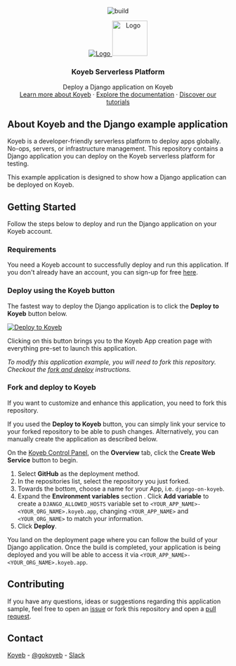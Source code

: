 <div align="center">

![build](https://github.com/bitsnaps/example-django-koyeb/actions/workflows/django-test.yml/badge.svg)


  <a href="https://gitpod.io/from-referrer/">
    <img src="https://gitpod.io/button/open-in-gitpod.svg" alt="Logo" width="auto">
  </a>

  <a href="https://koyeb.com">
    <img src="https://www.koyeb.com/static/images/icons/koyeb.svg" alt="Logo" width="80" height="80">
  </a>
  <h3 align="center">Koyeb Serverless Platform</h3>
  <p align="center">
    Deploy a Django application on Koyeb
    <br />
    <a href="https://koyeb.com">Learn more about Koyeb</a>
    ·
    <a href="https://koyeb.com/docs">Explore the documentation</a>
    ·
    <a href="https://koyeb.com/tutorials">Discover our tutorials</a>
  </p>
</div>


## About Koyeb and the Django example application

Koyeb is a developer-friendly serverless platform to deploy apps globally. No-ops, servers, or infrastructure management.
This repository contains a Django application you can deploy on the Koyeb serverless platform for testing.

This example application is designed to show how a Django application can be deployed on Koyeb.

## Getting Started

Follow the steps below to deploy and run the Django application on your Koyeb account.

### Requirements

You need a Koyeb account to successfully deploy and run this application. If you don't already have an account, you can sign-up for free [here](https://app.koyeb.com/auth/signup).

### Deploy using the Koyeb button

The fastest way to deploy the Django application is to click the **Deploy to Koyeb** button below.

[![Deploy to Koyeb](https://www.koyeb.com/static/images/deploy/button.svg)](https://app.koyeb.com/deploy?type=git&repository=github.com/koyeb/example-django&branch=main&name=django-on-koyeb&env[PORT]=8000&env[DJANGO_ALLOWED_HOSTS]=.koyeb.app&ports=8000;http;/)

Clicking on this button brings you to the Koyeb App creation page with everything pre-set to launch this application.

_To modify this application example, you will need to fork this repository. Checkout the [fork and deploy](#fork-and-deploy-to-koyeb) instructions._

### Fork and deploy to Koyeb

If you want to customize and enhance this application, you need to fork this repository.

If you used the **Deploy to Koyeb** button, you can simply link your service to your forked repository to be able to push changes.
Alternatively, you can manually create the application as described below.

On the [Koyeb Control Panel](https://app.koyeb.com/), on the **Overview** tab, click the **Create Web Service** button to begin.

1. Select **GitHub** as the deployment method.
2. In the repositories list, select the repository you just forked.
3. Towards the bottom, choose a name for your App, i.e. `django-on-koyeb`.
4. Expand the **Environment variables** section .  Click **Add variable** to create a `DJANGO_ALLOWED_HOSTS` variable set to `<YOUR_APP_NAME>-<YOUR_ORG_NAME>.koyeb.app`, changing `<YOUR_APP_NAME>` and `<YOUR_ORG_NAME>` to match your information.
5. Click **Deploy**.

You land on the deployment page where you can follow the build of your Django application. Once the build is completed, your application is being deployed and you will be able to access it via `<YOUR_APP_NAME>-<YOUR_ORG_NAME>.koyeb.app`.

## Contributing

If you have any questions, ideas or suggestions regarding this application sample, feel free to open an [issue](//github.com/koyeb/example-django/issues) or fork this repository and open a [pull request](//github.com/koyeb/example-django/pulls).

## Contact

[Koyeb](https://www.koyeb.com) - [@gokoyeb](https://twitter.com/gokoyeb) - [Slack](http://slack.koyeb.com/)

